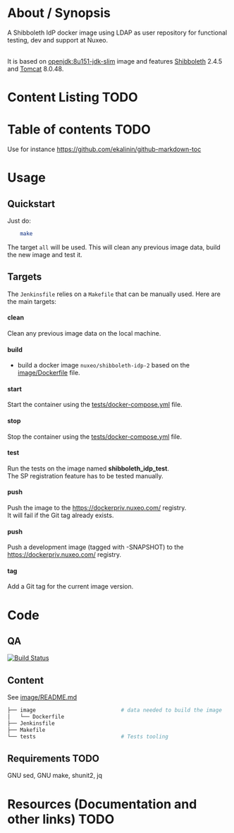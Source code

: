 # About / Synopsis

A Shibboleth IdP docker image using LDAP as user repository for functional testing, dev and support at Nuxeo.<br><br>

It is based on [openjdk:8u151-jdk-slim](https://github.com/docker-library/openjdk/blob/a893fe3cd82757e7bccc0948c88bfee09bd916c3/8-jdk/slim/Dockerfile) image and features [Shibboleth](https://www.openldap.org/) 2.4.5 and [Tomcat](https://tomcat.apache.org/download-80.cgi) 8.0.48.

# Content Listing TODO

# Table of contents TODO

Use for instance https://github.com/ekalinin/github-markdown-toc

# Usage

## Quickstart
Just do:
```bash
    make
```

The target `all` will be used. This will clean any previous image data, build the new image and test it.

## Targets

The `Jenkinsfile` relies on a `Makefile` that can be manually used. Here are the main targets:

#### clean
Clean any previous image data on the local machine.

#### build

- build a docker image `nuxeo/shibboleth-idp-2` based on the [image/Dockerfile](image/Dockerfile) file.

#### start
Start the container using the [tests/docker-compose.yml](tests/docker-compose.yml) file.

#### stop
Stop the container using the [tests/docker-compose.yml](tests/docker-compose.yml) file.

#### test
Run the tests on the image named **shibboleth_idp_test**.  
The SP registration feature has to be tested manually.

#### push
Push the image to the https://dockerpriv.nuxeo.com/ registry.<br>
It will fail if the Git tag already exists.

#### push
Push a development image (tagged with <VERSION>-SNAPSHOT) to the https://dockerpriv.nuxeo.com/ registry.<br>

#### tag
Add a Git tag for the current image version.

# Code
## QA

[![Build Status](https://qa.nuxeo.org/jenkins/buildStatus/icon?job=/Deploy/IT-nuxeo-tools-docker-shibboleth-idp-2)](https://qa.nuxeo.org/jenkins/job/Deploy/job/IT-nuxeo-tools-docker-shibboleth-idp-2/)

## Content

See [image/README.md](image/README.md)

```bash
├── image                           # data needed to build the image
│   └── Dockerfile
├── Jenkinsfile
├── Makefile
└── tests                           # Tests tooling
```

## Requirements TODO

GNU sed, GNU make, shunit2, jq

# Resources (Documentation and other links) TODO

